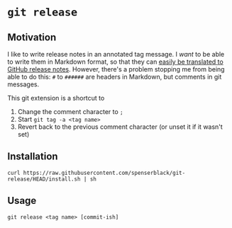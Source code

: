# `git release`

## Motivation

I like to write release notes in an annotated tag message.
I *want* to be able to write them in Markdown format, so that
they can [easily be translated to GitHub release notes][tag-to-release].
However, there's a problem stopping me from being able to do this:
`#` to `######` are headers in Markdown, but comments in git messages.

This git extension is a shortcut to

1. Change the comment character to `;`
2. Start `git tag -a <tag name>`
3. Revert back to the previous comment character (or unset it if it wasn't set)

## Installation

```shell
curl https://raw.githubusercontent.com/spenserblack/git-release/HEAD/install.sh | sh
```

## Usage

```
git release <tag name> [commit-ish]
```

[tag-to-release]: ./.github/workflows/release.yml
